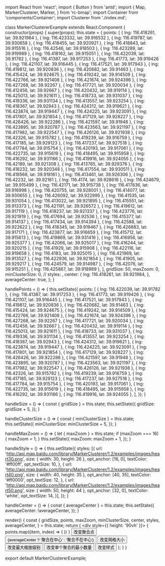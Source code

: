 import React from 'react';
import { Button } from 'antd';
import {
  Map,
  MarkerClusterer,
  Marker,
} from 'rc-bmap';
import Container from 'components/Container';
import Clusterer from './index.md';

class MarkerClustererExample extends React.Component {
  constructor(props) {
    super(props);
    this.state = {
      points: [
        { lng: 116.418261, lat: 39.921984 },
        { lng: 116.423332, lat: 39.916532 },
        { lng: 116.419787, lat: 39.930658 },
        { lng: 116.418455, lat: 39.920921 },
        { lng: 116.418843, lat: 39.915516 },
        { lng: 116.42546, lat: 39.918503 },
        { lng: 116.423289, lat: 39.919989 },
        { lng: 116.418162, lat: 39.915051 },
        { lng: 116.422039, lat: 39.91782 },
        { lng: 116.41387, lat: 39.917253 },
        { lng: 116.41773, lat: 39.919426 },
        { lng: 116.421107, lat: 39.916445 },
        { lng: 116.417521, lat: 39.917943 },
        { lng: 116.419812, lat: 39.920836 },
        { lng: 116.420682, lat: 39.91463 },
        { lng: 116.415424, lat: 39.924675 },
        { lng: 116.419242, lat: 39.914509 },
        { lng: 116.422766, lat: 39.921408 },
        { lng: 116.421674, lat: 39.924396 },
        { lng: 116.427268, lat: 39.92267 },
        { lng: 116.417721, lat: 39.920034 },
        { lng: 116.412456, lat: 39.92667 },
        { lng: 116.420432, lat: 39.919114 },
        { lng: 116.425013, lat: 39.921611 },
        { lng: 116.418733, lat: 39.931037 },
        { lng: 116.419336, lat: 39.931134 },
        { lng: 116.413557, lat: 39.923254 },
        { lng: 116.418367, lat: 39.92943 },
        { lng: 116.424312, lat: 39.919621 },
        { lng: 116.423874, lat: 39.919447 },
        { lng: 116.424225, lat: 39.923091 },
        { lng: 116.417801, lat: 39.921854 },
        { lng: 116.417129, lat: 39.928227 },
        { lng: 116.426426, lat: 39.922286 },
        { lng: 116.421597, lat: 39.91948 },
        { lng: 116.423895, lat: 39.920787 },
        { lng: 116.423563, lat: 39.921197 },
        { lng: 116.417982, lat: 39.922547 },
        { lng: 116.426126, lat: 39.921938 },
        { lng: 116.42326, lat: 39.915782 },
        { lng: 116.419239, lat: 39.916759 },
        { lng: 116.417185, lat: 39.929123 },
        { lng: 116.417237, lat: 39.927518 },
        { lng: 116.417784, lat: 39.915754 },
        { lng: 116.420193, lat: 39.917061 },
        { lng: 116.422735, lat: 39.915619 },
        { lng: 116.418495, lat: 39.915958 },
        { lng: 116.416292, lat: 39.931166 },
        { lng: 116.419916, lat: 39.924055 },
        { lng: 116.42189, lat: 39.921308 },
        { lng: 116.413765, lat: 39.929376 },
        { lng: 116.418232, lat: 39.920348 },
        { lng: 116.417554, lat: 39.930511 },
        { lng: 116.418568, lat: 39.918161 },
        { lng: 116.413461, lat: 39.926306 },
        { lng: 116.42232, lat: 39.92161 },
        { lng: 116.4174, lat: 39.928616 },
        { lng: 116.424679, lat: 39.915499 },
        { lng: 116.42171, lat: 39.915738 },
        { lng: 116.417836, lat: 39.916998 },
        { lng: 116.420755, lat: 39.928001 },
        { lng: 116.414077, lat: 39.930655 },
        { lng: 116.426092, lat: 39.922995 },
        { lng: 116.41535, lat: 39.931054 },
        { lng: 116.413022, lat: 39.921895 },
        { lng: 116.415551, lat: 39.913373 },
        { lng: 116.421191, lat: 39.926572 },
        { lng: 116.419612, lat: 39.917119 },
        { lng: 116.418237, lat: 39.921337 },
        { lng: 116.423776, lat: 39.921919 },
        { lng: 116.417694, lat: 39.92536 },
        { lng: 116.415377, lat: 39.914137 },
        { lng: 116.417434, lat: 39.914394 },
        { lng: 116.42588, lat: 39.922622 },
        { lng: 116.418345, lat: 39.919467 },
        { lng: 116.426883, lat: 39.917171 },
        { lng: 116.423877, lat: 39.916659 },
        { lng: 116.415712, lat: 39.915613 },
        { lng: 116.419869, lat: 39.931416 },
        { lng: 116.416956, lat: 39.925377 },
        { lng: 116.42066, lat: 39.925017 },
        { lng: 116.416244, lat: 39.920215 },
        { lng: 116.41929, lat: 39.915908 },
        { lng: 116.422116, lat: 39.919658 },
        { lng: 116.4183, lat: 39.925015 },
        { lng: 116.421969, lat: 39.913527 },
        { lng: 116.422936, lat: 39.921854 },
        { lng: 116.41905, lat: 39.929217 },
        { lng: 116.424579, lat: 39.914987 },
        { lng: 116.42076, lat: 39.915251 },
        { lng: 116.425867, lat: 39.918989 },
      ],
      gridSize: 50,
      maxZoom: 0,
      minClusterSize: 0,
      // styles: ,
      center: {
        lng: 116.418261, lat: 39.921984,
      },
      averageCenter: true,
    };
  }

  handlePoints = () => {
    this.setState({
      points: [
        { lng: 116.422039, lat: 39.91782 },
        { lng: 116.41387, lat: 39.917253 },
        { lng: 116.41773, lat: 39.919426 },
        { lng: 116.421107, lat: 39.916445 },
        { lng: 116.417521, lat: 39.917943 },
        { lng: 116.419812, lat: 39.920836 },
        { lng: 116.420682, lat: 39.91463 },
        { lng: 116.415424, lat: 39.924675 },
        { lng: 116.419242, lat: 39.914509 },
        { lng: 116.422766, lat: 39.921408 },
        { lng: 116.421674, lat: 39.924396 },
        { lng: 116.427268, lat: 39.92267 },
        { lng: 116.417721, lat: 39.920034 },
        { lng: 116.412456, lat: 39.92667 },
        { lng: 116.420432, lat: 39.919114 },
        { lng: 116.425013, lat: 39.921611 },
        { lng: 116.418733, lat: 39.931037 },
        { lng: 116.419336, lat: 39.931134 },
        { lng: 116.413557, lat: 39.923254 },
        { lng: 116.418367, lat: 39.92943 },
        { lng: 116.424312, lat: 39.919621 },
        { lng: 116.423874, lat: 39.919447 },
        { lng: 116.424225, lat: 39.923091 },
        { lng: 116.417801, lat: 39.921854 },
        { lng: 116.417129, lat: 39.928227 },
        { lng: 116.426426, lat: 39.922286 },
        { lng: 116.421597, lat: 39.91948 },
        { lng: 116.423895, lat: 39.920787 },
        { lng: 116.423563, lat: 39.921197 },
        { lng: 116.417982, lat: 39.922547 },
        { lng: 116.426126, lat: 39.921938 },
        { lng: 116.42326, lat: 39.915782 },
        { lng: 116.419239, lat: 39.916759 },
        { lng: 116.417185, lat: 39.929123 },
        { lng: 116.417237, lat: 39.927518 },
        { lng: 116.417784, lat: 39.915754 },
        { lng: 116.420193, lat: 39.917061 },
        { lng: 116.422735, lat: 39.915619 },
        { lng: 116.418495, lat: 39.915958 },
        { lng: 116.416292, lat: 39.931166 },
        { lng: 116.419916, lat: 39.924055 },
      ],
    });
  }

  handleSize = () => {
    const { gridSize } = this.state;
    this.setState({
      gridSize: gridSize + 5,
    });
  }

  handleClusterSize = () => {
    const { minClusterSize } = this.state;
    this.setState({
      minClusterSize: minClusterSize + 5,
    });
  }

  handleMaxZoom = () => {
    let { maxZoom } = this.state;
    if (maxZoom === 16) {
      maxZoom = 1;
    }
    this.setState({
      maxZoom: maxZoom + 1,
    });
  }

  handleStyle = () => {
    this.setState({
      styles: [{
        url: 'http://api.map.baidu.com/library/MarkerClusterer/1.2/examples/images/heart30.png',
        size: { width: 30, height: 26 },
        opt_anchor: [16, 0],
        textColor: '#ff00ff',
        opt_textSize: 10,
      }, {
        url: 'http://api.map.baidu.com/library/MarkerClusterer/1.2/examples/images/heart40.png',
        size: { width: 40, height: 35 },
        opt_anchor: [40, 35],
        textColor: '#ff0000',
        opt_textSize: 12,
      }, {
        url: 'http://api.map.baidu.com/library/MarkerClusterer/1.2/examples/images/heart50.png',
        size: { width: 50, height: 44 },
        opt_anchor: [32, 0],
        textColor: 'white',
        opt_textSize: 14,
      }],
    });
  }

  handleCenter = () => {
    const { averageCenter } = this.state;
    this.setState({
      averageCenter: !averageCenter,
    });
  }

  render() {
    const {
      gridSize, points, maxZoom, minClusterSize, center, styles, averageCenter,
    } = this.state;
    return (
      <Container code={Clusterer}>
        <div style={{ height: '90vh' }}>
          <Map
            ak="dbLUj1nQTvDvKXkov5fhnH5HIE88RUEO"
            scrollWheelZoom
            center={center}
          >
            <MarkerClusterer
              averageCenter={averageCenter}
              gridSize={gridSize}
              maxZoom={maxZoom}
              minClusterSize={minClusterSize}
              styles={styles}
            >
              {
                points.map((item, index) => (
                  <Marker
                    key={index}
                    point={item}
                  />
                ))
              }
            </MarkerClusterer>
          </Map>
          <Button onClick={this.handlePoints}>改变聚合点</Button>
          <Button onClick={this.handleCenter}>{averageCenter ? '聚合在中心' : '聚合不在中心'}</Button>
          <Button onClick={this.handleSize}>改变网格大小</Button>
          <Button onClick={this.handleMaxZoom}>改变最大缩放级别</Button>
          <Button onClick={this.handleClusterSize}>改变单个聚合的最小数量</Button>
          <Button onClick={this.handleStyle}>改变样式</Button>
        </div>
      </Container>
    );
  }
}

export default MarkerClustererExample;
